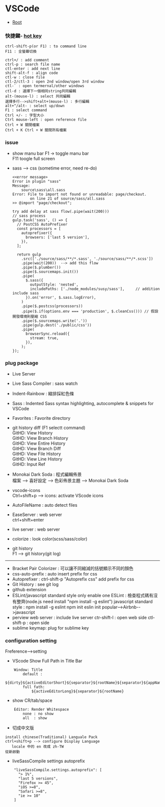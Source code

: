 # VSCode

*   [Root](../README.md)

### 快捷鍵-	[hot key](https://poychang.github.io/vscode-shortcuts/)
	ctrl-shift-p(or F1) : to command line
	F11 : 全螢幕切換

	ctrl+/ : add comment
	ctrl-p : search file name
	ctl-enter : add next line
	shift-alt-f : align code
	ctl-w : close file
	ctl-2/ctl-3 : open 2nd window/open 3rd window
	ctl-` : open termernal/other windows
	ctl-d : 選擇下一個相同string共同編輯
	alt-(mouse-l) : select 共同編輯
	選擇多行-->shift+alt+(mouse-l) : 多行編輯
	alt+^/alt- : select up/down  
	F1 : select command  
	Ctrl +/- : 字型大小
	Ctrl mouse-left : open reference file
	Ctrl + W 關閉檔案
	Ctrl + K Ctrl + W 關閉所有檔案

### issue
* show manu bar
	F1 -> toggle manu bar  
	F11 toogle full screen
	
* sass --> css (sometime error, need re-do)

	```
	<<error message>
	Error in plugin "sass"
	Message:
	    source\sass\all.sass
	Error: File to import not found or unreadable: page/checkout.
	        on line 21 of source/sass/all.sass
	>> @import "page/checkout";

	try add delay at sass flow(.pipe(wait(200)))
	// sass process
	gulp.task('sass', () => {
	  // PostCSS AutoPrefixer
	  const processors = [
	    autoprefixer({
	      browsers: ['last 5 version'],
	    }),
	  ];

	  return gulp
	    .src(['./source/sass/**/*.sass', './source/sass/**/*.scss'])
	    .pipe(wait(200))  --> add this flow
	    .pipe($.plumber())
	    .pipe($.sourcemaps.init())
	    .pipe(
	      $.sass({
	        outputStyle: 'nested',
	        includePaths: ['./node_modules/susy/sass'],		// addition include sass
	      }).on('error', $.sass.logError),
	    )
	    .pipe($.postcss(processors))
	    .pipe($.if(options.env === 'production', $.cleanCss())) // 假設開發環境則壓縮 CSS
	    .pipe($.sourcemaps.write('.'))
	    .pipe(gulp.dest('./public/css'))
	    .pipe(
	      browserSync.reload({
	        stream: true,
	      }),
	    );
	});
	```



### plug package
*	Live Server

*	Live Sass Compiler : sass watch
*	Indent-Rainbow : 縮排採紅色條
* Sass : Indented Sass syntax highlighting, autocomplete & snippets for VSCode
*	Favorites : Favorite directory
*	git history diff  (F1 selectt command)  
	GitHD: View History  
	GitHD: View Branch History  
	GitHD: View Entire History  
	GitHD: View Branch Diff  
	GitHD: View File History  
	GitHD: View Line History  
	GitHD: Input Ref  
* Monokai Dark Soda : 程式編輯佈景  
	檔案 --> 喜好設定 --> 色彩佈景主題 --> Monokai Dark Soda
*	vscode-icons  
	Ctrl+shift+p --> icons: activate VScode icons
*	AutoFileName : auto detect files
* EaseServer : web server  
	ctrl+shift+enter 
* live server : web server	 
*	colorize : look color(scss/sass/color)
* git history  
	F1 --> git history(git log) 

***
* Bracket Pair Colorizer : 可以讓不同縮減的括號顯示不同的顏色
* css-auto-prefix : auto insert prefix for css
* Autoprefixer : ctrl-shift-p "Autoprefix css" add prefix for css 
*	Git History : see git log 
*	github extension
*	ESLint/javascript standard style only enable one
	ESLint : 檢查程式碼有沒有整齊(node.js need install "npm install -g eslint")
	javascript standard style : 
		npm install -g eslint
		npm init
		eslin init
			popular-->Airbnb-->javascript
*	perview web server : include live server
		ctr-shift-l : open web side
		ctl-shift-p : open side
*	sublime keymap: plug for sublime key


### configuration setting
Freference-->setting
*	VScode Show Full Path in Title Bar
```
	Window: Title 
		default :
			${dirty}${activeEditorShort}${separator}${rootName}${separator}${appName}
		full fath:
			${activeEditorLong}${separator}${rootName}
```
* show CR/tab/space
```
  	Editor: Render Whitespace
  		none : no show
  		all  : show
```
* 切成中文版  
```
install chinese(Traditional) Languale Pack
ctrl+shift+p --> configure Display Language
   locale 中的 en 改成 zh-TW
從新啟動
```
* liveSassCompile settings autoprefix
```
    "liveSassCompile.settings.autoprefix": [
      "> 1%",
      "last 5 versions",
      "Firefox >= 45",
      "iOS >=8",
      "Safari >=8",
      "ie >= 10"
    ]
```

